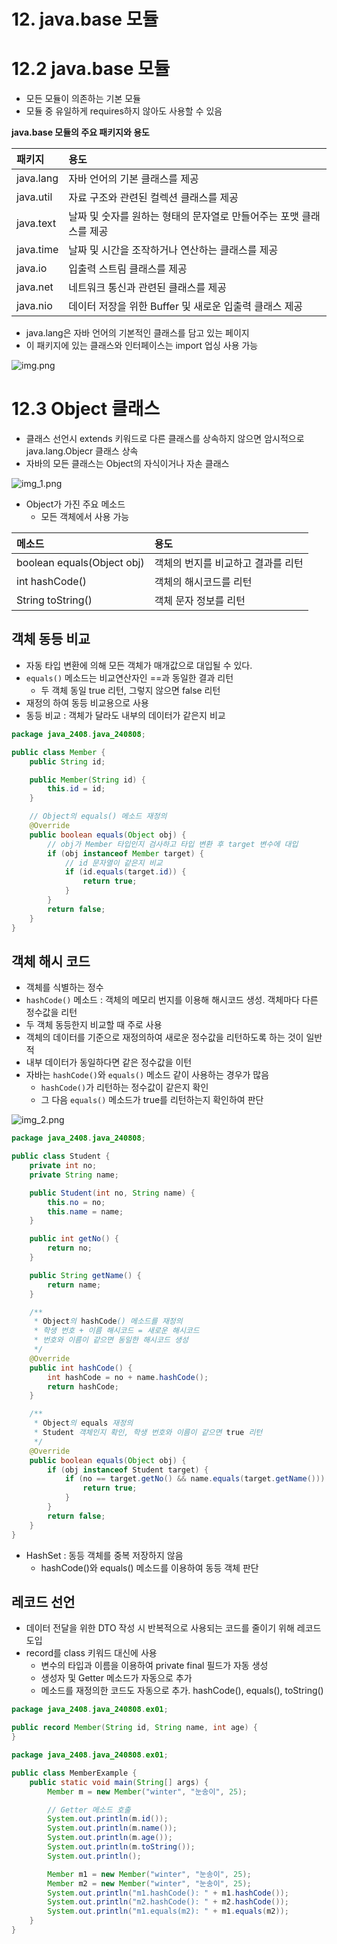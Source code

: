 # 12. java.base 모듈
# 12.2 java.base 모듈
- 모든 모듈이 의존하는 기본 모듈
- 모듈 중 유일하게 requires하지 않아도 사용할 수 있음

**java.base 모듈의 주요 패키지와 용도**

| 패키지      | 용도                                     |
|:---------|:---------------------------------------|
| java.lang | 자바 언어의 기본 클래스를 제공                      |
| java.util | 자료 구조와 관련된 컬렉션 클래스를 제공                 |
| java.text | 날짜 및 숫자를 원하는 형태의 문자열로 만들어주는 포맷 클래스를 제공 |
| java.time | 날짜 및 시간을 조작하거나 연산하는 클래스를 제공            |
| java.io  | 입출력 스트림 클래스를 제공                        |
| java.net | 네트워크 통신과 관련된 클래스를 제공                   |
| java.nio | 데이터 저장을 위한 Buffer 및 새로운 입출력 클래스 제공     |


- java.lang은 자바 언어의 기본적인 클래스를 담고 있는 페이지
- 이 패키지에 있는 클래스와 인터페이스는 import 업싱 사용 가능

![img.png](imgs/img.png)

# 12.3 Object 클래스
- 클래스 선언시 extends 키워드로 다른 클래스를 상속하지 않으면 암시적으로 java.lang.Objecr 클래스 상속
- 자바의 모든 클래스는 Object의 자식이거나 자손 클래스

![img_1.png](imgs/img_1.png)

- Object가 가진 주요 메소드
  - 모든 객체에서 사용 가능

| 메소드                        | 용도                  |
|:---------------------------|:--------------------|
| boolean equals(Object obj) | 객체의 번지를 비교하고 결과를 리턴 |
| int hashCode()             | 객체의 해시코드를 리턴        |
| String toString()          | 객체 문자 정보를 리턴        |


## 객체 동등 비교
- 자동 타입 변환에 의해 모든 객체가 매개값으로 대입될 수 있다.
- `equals()` 메소드는 비교연산자인 ==과 동일한 결과 리턴
  - 두 객체 동일 true 리턴, 그렇지 않으면 false 리턴
- 재정의 하여 동등 비교용으로 사용
- 동등 비교 : 객체가 달라도 내부의 데이터가 같은지 비교

```java
package java_2408.java_240808;

public class Member {
    public String id;

    public Member(String id) {
        this.id = id;
    }

    // Object의 equals() 메소드 재정의
    @Override
    public boolean equals(Object obj) {
        // obj가 Member 타입인지 검사하고 타입 변환 후 target 변수에 대입
        if (obj instanceof Member target) {
            // id 문자열이 같은지 비교
            if (id.equals(target.id)) {
                return true;
            }
        }
        return false;
    }
}
```

## 객체 해시 코드
- 객체를 식별하는 정수
- `hashCode()` 메소드 : 객체의 메모리 번지를 이용해 해시코드 생성. 객체마다 다른 정수값을 리턴
- 두 객체 동등한지 비교할 때 주로 사용
- 객체의 데이터를 기준으로 재정의하여 새로운 정수값을 리턴하도록 하는 것이 일반적
- 내부 데이터가 동일하다면 같은 정수값을 이턴
- 자바는 `hashCode()`와 `equals()` 메소드 같이 사용하는 경우가 많음
  - `hashCode()`가 리턴하는 정수값이 같은지 확인
  - 그 다음 `equals()` 메소드가 true를 리턴하는지 확인하여 판단

![img_2.png](imgs/img_2.png)

```java
package java_2408.java_240808;

public class Student {
    private int no;
    private String name;

    public Student(int no, String name) {
        this.no = no;
        this.name = name;
    }

    public int getNo() {
        return no;
    }

    public String getName() {
        return name;
    }

    /**
     * Object의 hashCode() 메소드를 재정의
     * 학생 번호 + 이름 해시코드 = 새로운 해시코드
     * 번호와 이름이 같으면 동일한 해시코드 생성
     */
    @Override
    public int hashCode() {
        int hashCode = no + name.hashCode();
        return hashCode;
    }

    /**
     * Object의 equals 재정의
     * Student 객체인지 확인, 학생 번호와 이름이 같으면 true 리턴
     */
    @Override
    public boolean equals(Object obj) {
        if (obj instanceof Student target) {
            if (no == target.getNo() && name.equals(target.getName())) {
                return true;
            }
        }
        return false;
    }
}

```

- HashSet : 동등 객체를 중복 저장하지 않음
  - hashCode()와 equals() 메소드를 이용하여 동등 객체 판단

## 레코드 선언
- 데이터 전달을 위한 DTO 작성 시 반복적으로 사용되는 코드를 줄이기 위해 레코드 도입
- record를 class 키워드 대신에 사용
  - 변수의 타입과 이름을 이용하여 private final 필드가 자동 생성
  - 생성자 및 Getter 메소드가 자동으로 추가
  - 메소드를 재정의한 코드도 자동으로 추가. hashCode(), equals(), toString()

```java
package java_2408.java_240808.ex01;

public record Member(String id, String name, int age) {
}

```

```java
package java_2408.java_240808.ex01;

public class MemberExample {
    public static void main(String[] args) {
        Member m = new Member("winter", "눈송이", 25);

        // Getter 메소드 호출
        System.out.println(m.id());
        System.out.println(m.name());
        System.out.println(m.age());
        System.out.println(m.toString());
        System.out.println();

        Member m1 = new Member("winter", "눈송이", 25);
        Member m2 = new Member("winter", "눈송이", 25);
        System.out.println("m1.hashCode(): " + m1.hashCode());
        System.out.println("m2.hashCode(): " + m2.hashCode());
        System.out.println("m1.equals(m2): " + m1.equals(m2));
    }
}

```